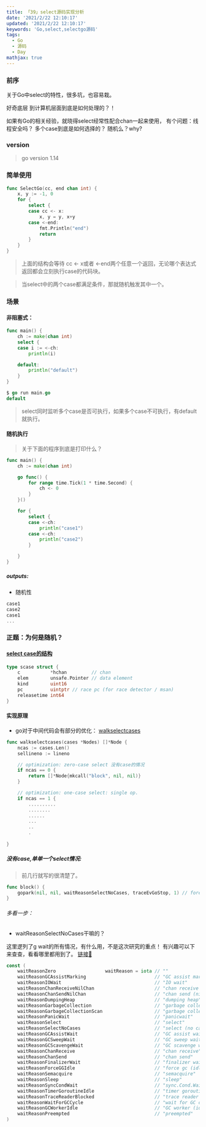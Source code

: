 ```yaml
---
title: 「39」select源码实现分析
date: '2021/2/22 12:10:17'
updated: '2021/2/22 12:10:17'
keywords: 'Go,select,selectgo源码'
tags:
  - Go
  - 源码
  - Day
mathjax: true
---
```


### 前序

关于Go中select的特性，很多坑，也容易栽。

好奇底层 到计算机层面到底是如何处理的？！

如果有Go的相关经验，就晓得select经常性配合chan一起来使用，
有个问题：线程安全吗？ 多个case到底是如何选择的？ 随机么？why?

<!--more-->
### version
>go version 1.14

### 简单使用

```go
func SelectGo(cc, end chan int) {
	x, y := -1, 0
	for {
		select {
		case cc <- x:
			x, y = y, x+y
		case <-end:
			fmt.Println("end")
			return
		}
	}
}
```

>上面的结构会等待 cc <- x或者 <-end两个任意一个返回，无论哪个表达式返回都会立刻执行case的代码块。

>当select中的两个case都满足条件，那就随机触发其中一个。


### 场景


#### 非阻塞式：

```go
func main() {
	ch := make(chan int)
	select {
	case i := <-ch:
		println(i)

	default:
		println("default")
	}
}

$ go run main.go
default
```

>select同时监听多个case是否可执行，如果多个case不可执行，有default就执行。

#### 随机执行

>关于下面的程序到底是打印什么？

```go
func main() {
	ch := make(chan int)

	go func() {
		for range time.Tick(1 * time.Second) {
			ch <- 0
		}
	}()

	for {
		select {
		case <-ch:
			println("case1")
		case <-ch:
			println("case2")
		}

	}
}
```

##### outputs:

* 随机性
```go
case1
case2
case1
...
```

### 正题：为何是随机？

#### [select case的结构](https://github.com/golang/go/blob/release-branch.go1.14/src/runtime/select.go#L29)

```go
type scase struct {
	c           *hchan         // chan
	elem        unsafe.Pointer // data element
	kind        uint16
	pc          uintptr // race pc (for race detector / msan)
	releasetime int64
}
```

#### 实现原理

* go对于中间代码会有部分的优化： [walkselectcases](https://github.com/golang/go/blob/release-branch.go1.14/src/cmd/compile/internal/gc/select.go#L108)


```go
func walkselectcases(cases *Nodes) []*Node {
	ncas := cases.Len()
	sellineno := lineno

	// optimization: zero-case select 没有case的情况
	if ncas == 0 {
		return []*Node{mkcall("block", nil, nil)}
	}

	// optimization: one-case select: single op.
	if ncas == 1 {
        ..........
        ........
        ......
        ...
        ..
        .
    
}
```

##### 没有case,单单一个select情况:

>前几行就写的很清楚了。

```go
func block() {
	gopark(nil, nil, waitReasonSelectNoCases, traceEvGoStop, 1) // forever
}
```

###### 多看一步：
* waitReasonSelectNoCases干嘛的？

这里逻列了g wait的所有情况，有什么用，不是这次研究的重点！
有兴趣可以下来查查，看看哪里都用到了。
[链接🔗](https://github.com/golang/go/blob/release-branch.go1.14/src/runtime/runtime2.go#L948)

```go
const (
	waitReasonZero                  waitReason = iota // ""
	waitReasonGCAssistMarking                         // "GC assist marking"
	waitReasonIOWait                                  // "IO wait"
	waitReasonChanReceiveNilChan                      // "chan receive (nil chan)"
	waitReasonChanSendNilChan                         // "chan send (nil chan)"
	waitReasonDumpingHeap                             // "dumping heap"
	waitReasonGarbageCollection                       // "garbage collection"
	waitReasonGarbageCollectionScan                   // "garbage collection scan"
	waitReasonPanicWait                               // "panicwait"
	waitReasonSelect                                  // "select"
	waitReasonSelectNoCases                           // "select (no cases)"
	waitReasonGCAssistWait                            // "GC assist wait"
	waitReasonGCSweepWait                             // "GC sweep wait"
	waitReasonGCScavengeWait                          // "GC scavenge wait"
	waitReasonChanReceive                             // "chan receive"
	waitReasonChanSend                                // "chan send"
	waitReasonFinalizerWait                           // "finalizer wait"
	waitReasonForceGGIdle                             // "force gc (idle)"
	waitReasonSemacquire                              // "semacquire"
	waitReasonSleep                                   // "sleep"
	waitReasonSyncCondWait                            // "sync.Cond.Wait"
	waitReasonTimerGoroutineIdle                      // "timer goroutine (idle)"
	waitReasonTraceReaderBlocked                      // "trace reader (blocked)"
	waitReasonWaitForGCCycle                          // "wait for GC cycle"
	waitReasonGCWorkerIdle                            // "GC worker (idle)"
	waitReasonPreempted                               // "preempted"
)
```
